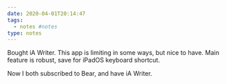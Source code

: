 ```yaml
---
date: 2020-04-01T20:14:47
tags:
  - notes #notes
type: notes
---
```


Bought iA Writer. This app is limiting in some ways, but nice to have. Main feature is robust, save for iPadOS keyboard shortcut.

Now I both subscribed to Bear, and have iA Writer.
